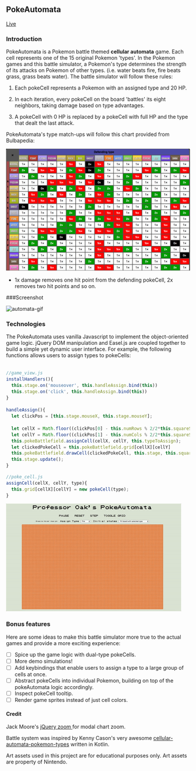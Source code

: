 ## PokeAutomata

<a href="http://matthewdylangoldman.com/pokeautomata/">Live</a>

### Introduction

PokeAutomata is a Pokemon battle themed **cellular automata** game. Each cell represents one of the 15 original Pokemon 'types'. In the Pokemon games and this battle simulator, a Pokemon's type determines the strength of its attacks on Pokemon of other types. (i.e. water beats fire, fire beats grass, grass beats water). The battle simulator will follow these rules:

1. Each pokeCell represents a Pokemon with an assigned type and 20 HP.

2. In each iteration, every pokeCell on the board 'battles' its eight neighbors, taking damage based on type advantages.
3. A pokeCell with 0 HP is replaced by a pokeCell with full HP and the type that dealt the last attack.

PokeAutomata's type match-ups will follow this chart provided from Bulbapedia:

![type-matchups](./assets/type-chart.png)

- 1x damage removes one hit point from the defending pokeCell, 2x removes two hit points and so on.

###Screenshot

![automata-gif](./docs/screenshot_1.gif)



### Technologies

The PokeAutomata uses vanilla Javascript to implement the object-oriented game logic. jQuery DOM manipulation and Easel.js are coupled together to build a simple yet dynamic user interface. For example, the following functions allows users to assign types to pokeCells:

```javascript

//game_view.js
installHandlers(){
  this.stage.on('mouseover', this.handleAssign.bind(this))
  this.stage.on('click', this.handleAssign.bind(this))
}

handleAssign(){
  let clickPos = [this.stage.mouseX, this.stage.mouseY];

  let cellX = Math.floor((clickPos[0] - this.numRows % 2/2*this.squareSize)/this.squareSize);
  let cellY = Math.floor((clickPos[1] - this.numCols % 2/2*this.squareSize)/this.squareSize);
  this.pokeBattlefield.assignCell(cellX, cellY, this.typeToAssign);
  let clickedPokeCell = this.pokeBattlefield.grid[cellX][cellY]
  this.pokeBattlefield.drawCell(clickedPokeCell, this.stage, this.squareSize, cellX, cellY);
  this.stage.update();
}
```
```javascript
//poke_cell.js
assignCell(cellX, cellY, type){
  this.grid[cellX][cellY] = new pokeCell(type);
}
```


![type-select-gif](./docs/screenshot_2.gif)


### Bonus features

Here are some ideas to make this battle simulator more true to the actual games and provide a more exciting experience:

- [ ] Spice up the game logic with dual-type pokeCells.
- [ ] More demo simulations!
- [ ] Add keybindings that enable users to assign a type to a large group of cells at once.
- [ ] Abstract pokeCells into individual Pokemon, building on top of the pokeAutomata logic accordingly.
- [ ] Inspect pokeCell tooltip.
- [ ] Render game sprites instead of just cell colors.

#### Credit

Jack Moore's <a href="https://github.com/jackmoore/zoom">jQuery zoom </a> for modal chart zoom.

Battle system was inspired by Kenny Cason's very awesome <a href="https://github.com/kennycason/cellular-automata-pokemon-types">cellular-automata-pokemon-types</a> written in Kotlin. 

Art assets used in this project are for educational purposes only. Art assets are property of Nintendo.
